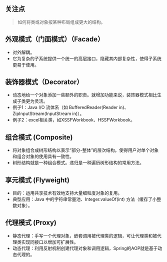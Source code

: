 ## 关注点

> 如何将类或对象按某种布局组成更大的结构。

## 外观模式（门面模式）（Facade）

- 对外解耦。
- 它为复杂的子系统提供一个统一的高层接口，隐藏其内部复杂性，使得子系统更易于使用。

## 装饰器模式（Decorator）

- 动态地给一个对象添加一些额外的职责。就增加功能来说，装饰器模式相比生成子类更为灵活。
- 例子1：Java I/O 流体系（如 BufferedReader(Reader in)、ZipInputStream(InputStream in)）。
- 例子2：excel相关类，如XSSFWorkbook、HSSFWorkbook。

## 组合模式 (Composite)

- 将对象组合成树形结构以表示“部分-整体”的层次结构。使得用户对单个对象和组合对象的使用具有一致性。
- 树形结构就是一种组合模式。递归是一种遍历树形结构的常用方法。

## 享元模式 (Flyweight)

- 目的：运用共享技术有效地支持大量细粒度对象的复用。
- 典型应用：Java 中的字符串常量池、Integer.valueOf(int) 方法（缓存了小整数对象）。

## 代理模式 (Proxy)

- 静态代理：手写一个代理对象，嵌套调用被代理类的逻辑，可让代理类和被代理类实现同接口以增加可扩展性。
- 动态代理：利用反射机制创建代理对象和调用逻辑，Spring的AOP就是基于动态代理的。

